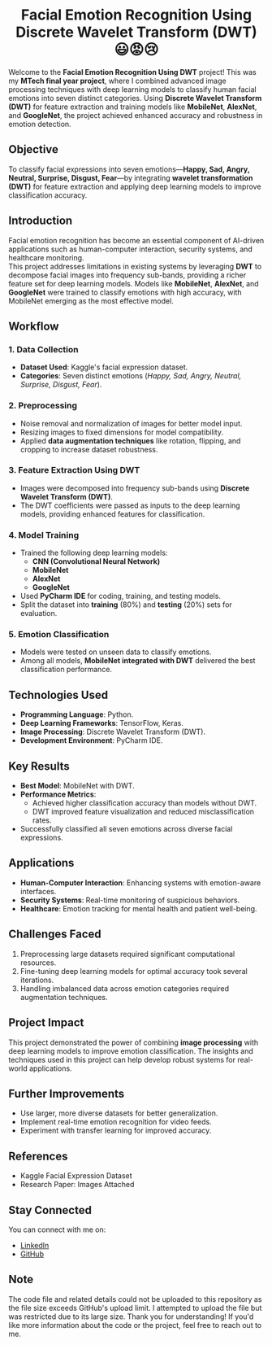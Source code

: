 <div align="center">

# Facial Emotion Recognition Using Discrete Wavelet Transform (DWT) 😃😡😢  

</div>

Welcome to the **Facial Emotion Recognition Using DWT** project! This was my **MTech final year project**, where I combined advanced image processing techniques with deep learning models to classify human facial emotions into seven distinct categories. Using **Discrete Wavelet Transform (DWT)** for feature extraction and training models like **MobileNet**, **AlexNet**, and **GoogleNet**, the project achieved enhanced accuracy and robustness in emotion detection.


## **Objective**  

To classify facial expressions into seven emotions—**Happy, Sad, Angry, Neutral, Surprise, Disgust, Fear**—by integrating **wavelet transformation (DWT)** for feature extraction and applying deep learning models to improve classification accuracy.  


## **Introduction**  

Facial emotion recognition has become an essential component of AI-driven applications such as human-computer interaction, security systems, and healthcare monitoring.  
This project addresses limitations in existing systems by leveraging **DWT** to decompose facial images into frequency sub-bands, providing a richer feature set for deep learning models. Models like **MobileNet**, **AlexNet**, and **GoogleNet** were trained to classify emotions with high accuracy, with MobileNet emerging as the most effective model.  


## **Workflow**  

### **1. Data Collection**  
- **Dataset Used**: Kaggle's facial expression dataset.  
- **Categories**: Seven distinct emotions (*Happy, Sad, Angry, Neutral, Surprise, Disgust, Fear*).  

### **2. Preprocessing**  
- Noise removal and normalization of images for better model input.  
- Resizing images to fixed dimensions for model compatibility.  
- Applied **data augmentation techniques** like rotation, flipping, and cropping to increase dataset robustness.  

### **3. Feature Extraction Using DWT**  
- Images were decomposed into frequency sub-bands using **Discrete Wavelet Transform (DWT)**.  
- The DWT coefficients were passed as inputs to the deep learning models, providing enhanced features for classification.  

### **4. Model Training**  
- Trained the following deep learning models:  
  - **CNN (Convolutional Neural Network)**  
  - **MobileNet**  
  - **AlexNet**  
  - **GoogleNet**  
- Used **PyCharm IDE** for coding, training, and testing models.  
- Split the dataset into **training** (80%) and **testing** (20%) sets for evaluation.  

### **5. Emotion Classification**  
- Models were tested on unseen data to classify emotions.  
- Among all models, **MobileNet integrated with DWT** delivered the best classification performance.  


## **Technologies Used**  

- **Programming Language**: Python.  
- **Deep Learning Frameworks**: TensorFlow, Keras.  
- **Image Processing**: Discrete Wavelet Transform (DWT).  
- **Development Environment**: PyCharm IDE.  


## **Key Results**  

- **Best Model**: MobileNet with DWT.  
- **Performance Metrics**:  
  - Achieved higher classification accuracy than models without DWT.  
  - DWT improved feature visualization and reduced misclassification rates.  
- Successfully classified all seven emotions across diverse facial expressions.  


## **Applications**  

- **Human-Computer Interaction**: Enhancing systems with emotion-aware interfaces.  
- **Security Systems**: Real-time monitoring of suspicious behaviors.  
- **Healthcare**: Emotion tracking for mental health and patient well-being.  


## **Challenges Faced**  

1. Preprocessing large datasets required significant computational resources.  
2. Fine-tuning deep learning models for optimal accuracy took several iterations.  
3. Handling imbalanced data across emotion categories required augmentation techniques.  


## **Project Impact**  

This project demonstrated the power of combining **image processing** with deep learning models to improve emotion classification. The insights and techniques used in this project can help develop robust systems for real-world applications.  


## **Further Improvements**  

- Use larger, more diverse datasets for better generalization.  
- Implement real-time emotion recognition for video feeds.  
- Experiment with transfer learning for improved accuracy.  


## **References**  

- Kaggle Facial Expression Dataset  
- Research Paper: Images Attached  


## **Stay Connected**  

You can connect with me on:  
- [LinkedIn](https://www.linkedin.com/in/sowmya-sreenivasan/)  
- [GitHub](https://github.com/sowmyasreenivasan)  

## **Note**  
The code file and related details could not be uploaded to this repository as the file size exceeds GitHub's upload limit. I attempted to upload the file but was restricted due to its large size. Thank you for understanding! If you'd like more information about the code or the project, feel free to reach out to me.


